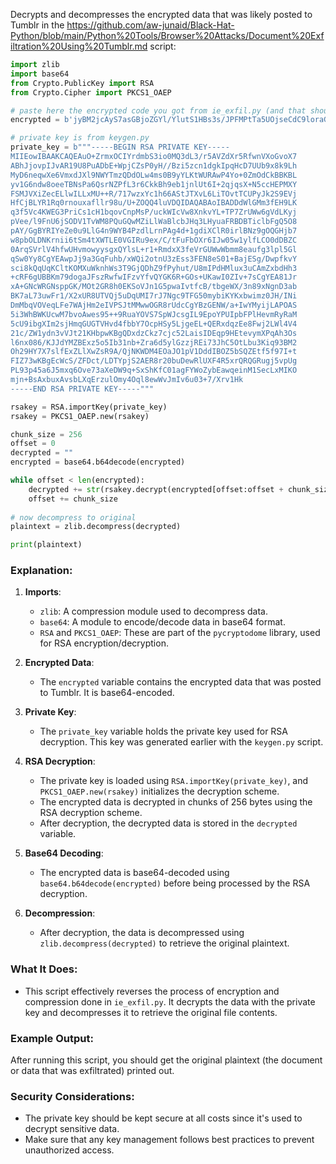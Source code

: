 Decrypts and decompresses the encrypted data that was likely posted to Tumblr in the https://github.com/aw-junaid/Black-Hat-Python/blob/main/Python%20Tools/Browser%20Attacks/Document%20Exfiltration%20Using%20Tumblr.md script:


```python
import zlib
import base64
from Crypto.PublicKey import RSA
from Crypto.Cipher import PKCS1_OAEP

# paste here the encrypted code you got from ie_exfil.py (and that should have been posted to Tumblr as well)
encrypted = b'jyBM2jcAyS7asGBjoZGYl/YlutS1HBs3s/JPFMPtTa5UOjseCdC9loraG5CkK43z90qSr+Jcp+4xtAl1bhBcZgEUifO82m/4+6z6cfd7X9DEHjwiAorb51rQ2+iOwrwwgcmEqXK/enTJ1DPdD8O/f8UB0z1Cvl2LEwrmZe0RTdCR8UILZhy39BWLPVFm7Chgg96Yp2rYQgpU8ObtwChDlst58B1oltZKn8LVbkapy5MO6214R0HlOHhJglbK3Ok+sINqdDAQRdZ9rOIbe1hVthJmqneZyR2PdTbtmTir3Q+3SkskYuayFwL7dTW1VJEfKBrbaYQU14A1rECrkFAxXQ=='

# private key is from keygen.py
private_key = b"""-----BEGIN RSA PRIVATE KEY-----
MIIEowIBAAKCAQEAuO+ZrmxOCIYrdmbS3io0MQ3dL3/r5AVZdXr5RfwnVXoGvoX7
ABhJjovpIJvAR19U8PuADbE+WpjCZsP0yH//Bzi5zcn1dgkIpqHcD7UUb9x8k9Lh
MyD6neqwXe6VmxdJXl9NWYTmzQDdOLw4ms0B9yYLKtWURAwP4Yo+0ZmOdCkBBKBL
yv1G6ndw8oeeTBNsPa6QsrNZPfL3r6CkkBh9eb1jnlUt6I+2qjqsX+N5ccHEPMXY
FSMJVXiZecELlwILLxMU++R/717wzxYc1h66AStJTXvL6LiTOvtTCUPyJk2S9EVj
HfCjBLYR1Rq0rnouxafllr98u/U+ZOQQ4luVDQIDAQABAoIBADDdWlGMm3fEH9LK
q3f5Vc4KWEG3PriCs1cH1bqovCnpMsP/uckWIcVw8XnkvYL+TP7ZrUWw6gVdLKyj
pVee/l9FnU6jSODV1TvWM8PQuGQwMZiLlWaBlcbJHq3LHyuaFRBDBTiclbFgQ5O8
pAY/GgBYRIYeZe0u9LlG4n9WYB4PzdlLrnPAg4d+1gdiXClR0irlBNz9gOQGHjb7
w8pbOLDNKrnii6tSm4tXWTLE0VGIRu9ex/C/tFuFbOXr6IJw05w1ylfLCO0dDBZC
0ArqSVrlV4hfwUHvmowyysgxQYlsL+r1+RmdxX3feVrGUWwWbmm8eaufg3lpl5Gl
qSw0Yy8CgYEAwpJj9a3GqFuhb/xWQi2otnU3zEss3FEN8eS01+BajESg/DwpfkvY
sci8kQqUqKCltKOMXuWknhWs3T9GjQDhZ9fPyhut/U8mIPdHMlux3uCAmZxbdHh3
+cRF6gUBBKm79dogaJFszRwfwIFzvYfvQYGK6R+GOs+UKawI0ZIv+7sCgYEA81Jr
xA+GNcWRGNsppGK/MOt2GR8h0EKSoVJn1G5pwaIvtfcB/tbgeWX/3n89xNgnD3ab
BK7aL73uwFr1/X2xUR8UTVQj5uDqUMI7rJ7Ngc9TFG50mybiKYKxbwimz0JH/INi
DmMbqVOVeqLFe7WAjHm2eIVPSJtMMwwOGR8rUdcCgYBzGENW/a+IwYMyijLAPOAS
5i3WhBWKUcwM7bvoAwes95++9RuaYOVS7SpWJcsgIL9EpoYPUIpbFPlHevmRyRaM
5cU9ibgXIm2sjHmqGUGTVHvd4fbbY7OcpHSy5LjgeEL+QERxdqzEe8Fwj2LWl4V4
21c/ZW1ydn3vVJt21KHbpwKBgQDxdzCkz7cjc52LaisIDEqp9HEtevymXPqAh3Os
l6nx086/KJJdYMZBExz5o5Ib31nb+Zra6d5ylGzzjREi73JhC5OtLbu3Kiq93BM2
Oh29HY7X7slfExZLlXwZsR9A/QjNKWDM4EOaJO1pV1DddIBOZ5bSQZEtf5f97I+t
FIZ73wKBgEcWcS/ZFDct/LDTYpjS2AER8r20buDewRlUXF4R5xrQRQGRugj5vpUg
PL93p45a6J5mxq6Ove73aXeDW9q+SxShKfC01agFYWoZybEawqeinM1SecLxMIKO
mjn+BsAxbuxAvsbLXqErzulOmy4Oql8ewWvJmIv6u03+7/Xrv1Hk
-----END RSA PRIVATE KEY-----"""

rsakey = RSA.importKey(private_key)
rsakey = PKCS1_OAEP.new(rsakey)

chunk_size = 256
offset = 0
decrypted = ""
encrypted = base64.b64decode(encrypted)

while offset < len(encrypted):
    decrypted += str(rsakey.decrypt(encrypted[offset:offset + chunk_size]))
    offset += chunk_size
    
# now decompress to original
plaintext = zlib.decompress(decrypted)

print(plaintext)

```

### Explanation:

1. **Imports**:
   - `zlib`: A compression module used to decompress data.
   - `base64`: A module to encode/decode data in base64 format.
   - `RSA` and `PKCS1_OAEP`: These are part of the `pycryptodome` library, used for RSA encryption/decryption.
   
2. **Encrypted Data**:
   - The `encrypted` variable contains the encrypted data that was posted to Tumblr. It is base64-encoded.

3. **Private Key**:
   - The `private_key` variable holds the private key used for RSA decryption. This key was generated earlier with the `keygen.py` script.
   
4. **RSA Decryption**:
   - The private key is loaded using `RSA.importKey(private_key)`, and `PKCS1_OAEP.new(rsakey)` initializes the decryption scheme.
   - The encrypted data is decrypted in chunks of 256 bytes using the RSA decryption scheme.
   - After decryption, the decrypted data is stored in the `decrypted` variable.

5. **Base64 Decoding**:
   - The encrypted data is base64-decoded using `base64.b64decode(encrypted)` before being processed by the RSA decryption.

6. **Decompression**:
   - After decryption, the data is decompressed using `zlib.decompress(decrypted)` to retrieve the original plaintext.

### What It Does:
- This script effectively reverses the process of encryption and compression done in `ie_exfil.py`. It decrypts the data with the private key and decompresses it to retrieve the original file contents.

### Example Output:

After running this script, you should get the original plaintext (the document or data that was exfiltrated) printed out.

### Security Considerations:
- The private key should be kept secure at all costs since it's used to decrypt sensitive data.
- Make sure that any key management follows best practices to prevent unauthorized access.
